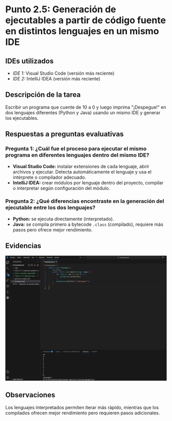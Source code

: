 # Punto 2.5: Generación de ejecutables a partir de código fuente en distintos lenguajes en un mismo IDE

## IDEs utilizados
- *IDE 1:* Visual Studio Code (versión más reciente)  
- *IDE 2:* IntelliJ IDEA (versión más reciente)

## Descripción de la tarea
Escribir un programa que cuente de 10 a 0 y luego imprima "¡Despegue!" en dos lenguajes diferentes (Python y Java) usando un mismo IDE y generar los ejecutables.

## Respuestas a preguntas evaluativas
### Pregunta 1: ¿Cuál fue el proceso para ejecutar el mismo programa en diferentes lenguajes dentro del mismo IDE?
- **Visual Studio Code:** instalar extensiones de cada lenguaje, abrir archivos y ejecutar. Detecta automáticamente el lenguaje y usa el intérprete o compilador adecuado.  
- **IntelliJ IDEA:** crear módulos por lenguaje dentro del proyecto, compilar o interpretar según configuración del módulo.

### Pregunta 2: ¿Qué diferencias encontraste en la generación del ejecutable entre los dos lenguajes?
- **Python:** se ejecuta directamente (interpretado).  
- **Java:** se compila primero a bytecode `.class` (compilado), requiere más pasos pero ofrece mejor rendimiento.

## Evidencias
![Captura 1](img/11.png)

## Observaciones
Los lenguajes interpretados permiten iterar más rápido, mientras que los compilados ofrecen mejor rendimiento pero requieren pasos adicionales.